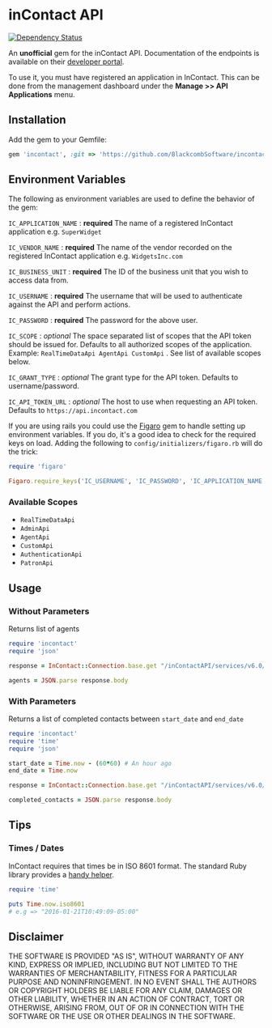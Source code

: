 # inContact API
[![Dependency Status](https://gemnasium.com/BlackcombSoftware/incontact.svg)](https://gemnasium.com/BlackcombSoftware/incontact)

An **unofficial** gem for the inContact API. Documentation of the endpoints is available on their [developer portal](https://developer.incontact.com/).

To use it, you must have registered an application in InContact. This can be done from the management dashboard under the **Manage >> API Applications** menu.


## Installation

Add the gem to your Gemfile:
```ruby
gem 'incontact', :git => 'https://github.com/BlackcombSoftware/incontact.git'
```

## Environment Variables

The following as environment variables are used to define the behavior of the gem:

`IC_APPLICATION_NAME` : **required** The name of a registered InContact application e.g. `SuperWidget`

`IC_VENDOR_NAME` : **required** The name of the vendor recorded on the registered InContact application e.g. `WidgetsInc.com`

`IC_BUSINESS_UNIT` : **required** The ID of the business unit that you wish to access data from.

`IC_USERNAME` : **required** The username that will be used to authenticate against the API and perform actions.

`IC_PASSWORD` : **required** The password for the above user.

`IC_SCOPE` : _optional_ The space separated list of scopes that the API token should be issued for. Defaults to all authorized scopes of the application. Example: `RealTimeDataApi AgentApi CustomApi` . See list of available scopes below.

`IC_GRANT_TYPE` : _optional_ The grant type for the API token. Defaults to username/password.

`IC_API_TOKEN_URL` : _optional_ The host to use when requesting an API token. Defaults to `https://api.incontact.com`

If you are using rails you could use the [Figaro](https://github.com/laserlemon/figaro) gem to handle setting up environment variables. If you do, it's a good idea to check for the required keys on load. Adding the following to `config/initializers/figaro.rb` will do the trick:

```ruby
require 'figaro'

Figaro.require_keys('IC_USERNAME', 'IC_PASSWORD', 'IC_APPLICATION_NAME', 'IC_VENDOR_NAME', 'IC_BUSINESS_UNIT')
```

### Available Scopes

* `RealTimeDataApi`
* `AdminApi`
* `AgentApi`
* `CustomApi`
* `AuthenticationApi`
* `PatronApi`

## Usage

### Without Parameters
Returns list of agents

```ruby
require 'incontact'
require 'json'

response = InContact::Connection.base.get "/inContactAPI/services/v6.0/agents"

agents = JSON.parse response.body
```

### With Parameters
Returns a list of completed contacts between `start_date` and `end_date`

```ruby
require 'incontact'
require 'time'
require 'json'

start_date = Time.now - (60*60) # An hour ago
end_date = Time.now

response = InContact::Connection.base.get "/inContactAPI/services/v6.0/contacts/completed", {:startDate => start_date.iso8601, :endDate => end_date.iso8601}

completed_contacts = JSON.parse response.body
```

## Tips

### Times / Dates
InContact requires that times be in ISO 8601 format. The standard Ruby library provides a [handy helper](http://ruby-doc.org/stdlib-2.1.1/libdoc/time/rdoc/Time.html#method-c-iso8601).

```ruby
require 'time'

puts Time.now.iso8601
# e.g => "2016-01-21T10:49:09-05:00"
```

## Disclaimer

THE SOFTWARE IS PROVIDED "AS IS", WITHOUT WARRANTY OF ANY KIND, EXPRESS OR
IMPLIED, INCLUDING BUT NOT LIMITED TO THE WARRANTIES OF MERCHANTABILITY,
FITNESS FOR A PARTICULAR PURPOSE AND NONINFRINGEMENT. IN NO EVENT SHALL THE
AUTHORS OR COPYRIGHT HOLDERS BE LIABLE FOR ANY CLAIM, DAMAGES OR OTHER
LIABILITY, WHETHER IN AN ACTION OF CONTRACT, TORT OR OTHERWISE, ARISING FROM,
OUT OF OR IN CONNECTION WITH THE SOFTWARE OR THE USE OR OTHER DEALINGS IN
THE SOFTWARE.
